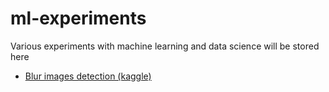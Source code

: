 # ml-experiments

Various experiments with machine learning and data science will be stored here

- [Blur images detection (kaggle)](https://www.kaggle.com/code/bkamuz/i-m-blur-v2/notebook)
